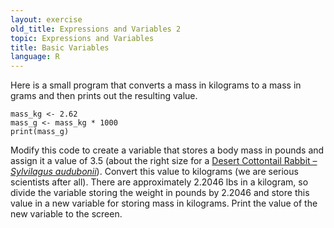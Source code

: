 ```yaml
---
layout: exercise
old_title: Expressions and Variables 2
topic: Expressions and Variables
title: Basic Variables
language: R
---
```


Here is a small program that converts a mass in kilograms to a mass in grams and
then prints out the resulting value.

```
mass_kg <- 2.62
mass_g <- mass_kg * 1000
print(mass_g)
```

Modify this code to create a variable that stores a body mass in pounds and
assign it a value of 3.5 (about the right size for a
[Desert Cottontail Rabbit – *Sylvilagus audubonii*](https://en.wikipedia.org/wiki/Desert_Cottontail)). Convert
this value to kilograms (we are serious scientists after all). There are
approximately 2.2046 lbs in a kilogram, so divide the variable storing the
weight in pounds by 2.2046 and store this value in a new variable for storing
mass in kilograms. Print the value of the new variable to the screen.
